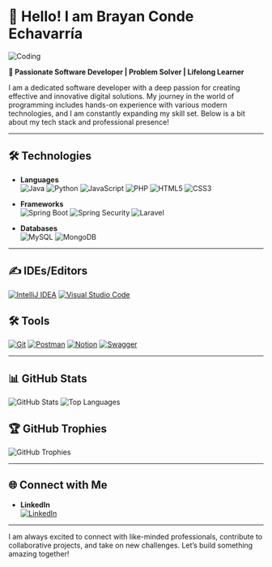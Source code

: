 
# 👋 Hello! I am Brayan Conde Echavarría

![Coding](https://media.giphy.com/media/qgQUggAC3Pfv687qPC/giphy.gif)

**🎯 Passionate Software Developer | Problem Solver | Lifelong Learner**

I am a dedicated software developer with a deep passion for creating effective and innovative digital solutions. My journey in the world of programming includes hands-on experience with various modern technologies, and I am constantly expanding my skill set. Below is a bit about my tech stack and professional presence!

---

## 🛠️ Technologies

- **Languages**  
  ![Java](https://img.shields.io/badge/Java-ED8B00?style=for-the-badge&logo=java&logoColor=white)
  ![Python](https://img.shields.io/badge/Python-3776AB?style=for-the-badge&logo=python&logoColor=white)
  ![JavaScript](https://img.shields.io/badge/JavaScript-F7DF1E?style=for-the-badge&logo=javascript&logoColor=black)
  ![PHP](https://img.shields.io/badge/PHP-777BB4?style=for-the-badge&logo=php&logoColor=white)
  ![HTML5](https://img.shields.io/badge/HTML5-E34F26?style=for-the-badge&logo=html5&logoColor=white)
  ![CSS3](https://img.shields.io/badge/CSS3-1572B6?style=for-the-badge&logo=css3&logoColor=white)

- **Frameworks**  
  ![Spring Boot](https://img.shields.io/badge/Spring%20Boot-6DB33F?style=for-the-badge&logo=springboot&logoColor=white)
  ![Spring Security](https://img.shields.io/badge/Spring%20Security-6DB33F?style=for-the-badge&logo=spring&logoColor=white)
  ![Laravel](https://img.shields.io/badge/Laravel-FF2D20?style=for-the-badge&logo=laravel&logoColor=white)

- **Databases**  
  ![MySQL](https://img.shields.io/badge/MySQL-4479A1?style=for-the-badge&logo=mysql&logoColor=white)
  ![MongoDB](https://img.shields.io/badge/MongoDB-47A248?style=for-the-badge&logo=mongodb&logoColor=white)

---

## ✍️ IDEs/Editors
[![IntelliJ IDEA](https://img.shields.io/badge/IntelliJIDEA-000000.svg?style=for-the-badge&logo=intellij-idea&logoColor=white)](https://www.jetbrains.com/idea/)
[![Visual Studio Code](https://img.shields.io/badge/Visual%20Studio%20Code-0078d7.svg?style=for-the-badge&logo=visual-studio-code&logoColor=white)](https://code.visualstudio.com/)

## 🛠️ Tools
[![Git](https://img.shields.io/badge/git-%23F05033.svg?style=for-the-badge&logo=git&logoColor=white)](https://git-scm.com/)
[![Postman](https://img.shields.io/badge/Postman-FF6C37?style=for-the-badge&logo=postman&logoColor=white)](https://www.postman.com/)
[![Notion](https://img.shields.io/badge/Notion-%23000000.svg?style=for-the-badge&logo=notion&logoColor=white)](https://www.notion.so/)
[![Swagger](https://img.shields.io/badge/-Swagger-%23Clojure?style=for-the-badge&logo=swagger&logoColor=white)](https://swagger.io/)

---

## 📊 GitHub Stats

![GitHub Stats](https://github-readme-stats.vercel.app/api?username=BrayanCondee&show_icons=true&theme=radical)
![Top Languages](https://github-readme-stats.vercel.app/api/top-langs/?username=BrayanCondee&layout=compact&theme=radical)

## 🏆 GitHub Trophies
![GitHub Trophies](https://github-profile-trophy.vercel.app/?username=BrayanCondee&theme=radical&row=1&column=6)

---

## 🌐 Connect with Me

- **LinkedIn**  
  [![LinkedIn](https://img.shields.io/badge/LinkedIn-0077B5?style=for-the-badge&logo=linkedin&logoColor=white)](www.linkedin.com/in/brayan-conde-softwaredeveloper)

---

I am always excited to connect with like-minded professionals, contribute to collaborative projects, and take on new challenges. Let’s build something amazing together!
